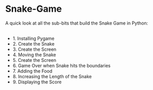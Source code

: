 # Snake-Game
A quick look at all the sub-bits that build the Snake Game in Python:<br><br>

* 1\. Installing Pygame 
* 2\. Create the Snake
* 3\. Create the Screen 
* 4\. Moving the Snake
* 5\. Create the Screen 
* 6\. Game Over when Snake hits the boundaries
* 7\. Adding the Food 
* 8\. Increasing the Length of the Snake
* 9\. Displaying the Score

